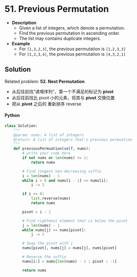 # 51. Previous Permutation

- **Description**
    - Given a list of integers, which denote a permutation.
    - Find the previous permutation in ascending order.
    - The list may contains duplicate integers.
- **Example**
    - For `[1,3,2,3]`, the previous permutation is `[1,2,3,3]`
    - For `[1,2,3,4]`, the previous permutation is `[4,3,2,1]`


## Solution

Related problem: **52. Next Permutation**

- 从后往前找“递增序列”，第一个不满足的标记为 **pivot**
- 从后往前找比 pivot 小的元素，将其与 **pivot** 交换位置
- 把从 **pivot** 之后的 重新排序 reverse


#### Python


```python
class Solution:
    """
    @param: nums: A list of integers
    @return: A list of integers that's previous permuation
    """
    def previousPermuation(self, nums):
        # write your code here
        if not nums or len(nums) <= 1:
            return nums

        # Find longest non-decreasing suffix
        i = len(nums) - 1
        while i > 0 and nums[i - 1] <= nums[i]:
            i -= 1

        if i <= 0:
            list.reverse(nums)
            return nums

        pivot = i - 1

        # Find rightmost element that is below the pivot
        j = len(nums) - 1
        while nums[j] >= nums[pivot]:
            j -= 1

        # Swap the pivot with j
        nums[pivot], nums[j] = nums[j], nums[pivot]

        # Reverse the suffix
        nums[i:] = nums[len(nums) - 1 : pivot : -1]

        return nums

```

